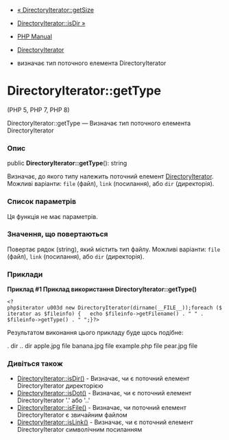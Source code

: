 - [« DirectoryIterator::getSize](directoryiterator.getsize.md)
- [DirectoryIterator::isDir »](directoryiterator.isdir.md)

- [PHP Manual](index.md)
- [DirectoryIterator](class.directoryiterator.md)
- визначає тип поточного елемента DirectoryIterator

# DirectoryIterator::getType

(PHP 5, PHP 7, PHP 8)

DirectoryIterator::getType — Визначає тип поточного елемента
DirectoryIterator

### Опис

public **DirectoryIterator::getType**(): string

Визначає, до якого типу належить поточний елемент
[DirectoryIterator](class.directoryiterator.md). Можливі варіанти:
`file` (файл), `link` (посилання), або `dir` (директорія).

### Список параметрів

Ця функція не має параметрів.

### Значення, що повертаються

Повертає рядок (string), який містить тип файлу. Можливі варіанти:
`file` (файл), `link` (посилання), або `dir` (директорія).

### Приклади

**Приклад #1 Приклад використання **DirectoryIterator::getType()****

` <?php$iterator u003d new DirectoryIterator(dirname(__FILE__));foreach ($iterator as $fileinfo) {   echo $fileinfo->getFilename() . " " . $fileinfo->getType() . "
";}?> `

Результатом виконання цього прикладу буде щось подібне:

. dir
.. dir
apple.jpg file
banana.jpg file
example.php file
pear.jpg file

### Дивіться також

- [DirectoryIterator::isDir()](directoryiterator.isdir.md) -
Визначає, чи є поточний елемент DirectoryIterator
директорією
- [DirectoryIterator::isDot()](directoryiterator.isdot.md) -
Визначає, чи є поточний елемент DirectoryIterator '.' або
'..'
- [DirectoryIterator::isFile()](directoryiterator.isfile.md) -
Визначає, чи поточний елемент DirectoryIterator є звичайним
файлом
- [DirectoryIterator::isLink()](directoryiterator.islink.md) -
Визначає, чи є поточний елемент DirectoryIterator
символічним посиланням
